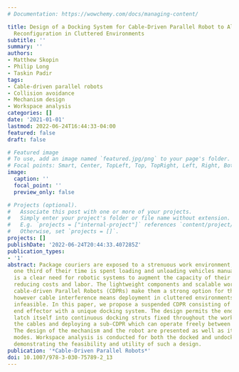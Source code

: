 ```yaml
---
# Documentation: https://wowchemy.com/docs/managing-content/

title: Design of a Docking System for Cable-Driven Parallel Robot to Allow Workspace
  Reconfiguration in Cluttered Environments
subtitle: ''
summary: ''
authors:
- Matthew Skopin
- Philip Long
- Taskin Padir
tags:
- Cable-driven parallel robots
- Collision avoidance
- Mechanism design
- Workspace analysis
categories: []
date: '2021-01-01'
lastmod: 2022-06-24T16:44:33-04:00
featured: false
draft: false

# Featured image
# To use, add an image named `featured.jpg/png` to your page's folder.
# Focal points: Smart, Center, TopLeft, Top, TopRight, Left, Right, BottomLeft, Bottom, BottomRight.
image:
  caption: ''
  focal_point: ''
  preview_only: false

# Projects (optional).
#   Associate this post with one or more of your projects.
#   Simply enter your project's folder or file name without extension.
#   E.g. `projects = ["internal-project"]` references `content/project/deep-learning/index.md`.
#   Otherwise, set `projects = []`.
projects: []
publishDate: '2022-06-24T20:44:33.407285Z'
publication_types:
- '1'
abstract: Package couriers are exposed to a strenuous work environment, where up~to
  one third of their time is spent loading and unloading vehicles manually. There
  is a clear need for robotic systems to augment the capacity of their vehicles while
  reducing costs and labor. The lightweight components and scalable workspaces of
  cable-driven Parallel Robots (CDPRs) make them a strong option for this application,
  however cable interference means deployment in cluttered environments is currently
  infeasible. In this paper, we propose a suspended CDPR consisting of a two stage
  end effector with a unique docking system. The design permits the end effector to
  latch itself into continuous docking struts fixed throughout the workspace, re-routing
  the cables and deploying a sub-CDPR which can operate freely between obstacles.
  The design of the mechanism and the robot are presented as well as its functional
  modes. Workspace analysis is conducted for both the docked and undocked configurations
  demonstrating the feasibility and utility of such a design.
publication: '*Cable-Driven Parallel Robots*'
doi: 10.1007/978-3-030-75789-2_13
---
```

